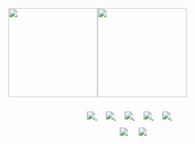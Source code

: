 <div align="center" style="display: flex;">
  <img height="180px" src="https://github-readme-stats.vercel.app/api?username=mmaachado&show_icons=true&theme=tokyonight&include_all_commits=true&count_private=true"/>
  <img height="180px" src="https://github-readme-stats.vercel.app/api/top-langs/?username=mmaachado&layout=compact&langs_count=7&theme=tokyonight"/>
</div>
  
  ##

  <p align="center">
  
  <a href="https://www.w3.org/html/">
    <img alt:"HTML5" src="https://img.shields.io/badge/html5-%23E34F26.svg?style=for-the-badge&logo=html5&logoColor=white"/>
  </a>
 &emsp;
  
  <a href="https://www.w3schools.com/css/default.asp">
    <img alt:"CSS3" src="https://img.shields.io/badge/css3-%231572B6.svg?style=for-the-badge&logo=css3&logoColor=white"/>
  </a>
 &emsp;
  
  <a href="https://developer.mozilla.org/en-US/docs/Web/JavaScript">
    <img alt:"JavaScript" src="https://img.shields.io/badge/javascript-%23323330.svg?style=for-the-badge&logo=javascript&logoColor=%23F7DF1E"/>
  </a>
 &emsp;
    
  <a href="https://docs.microsoft.com/en-us/dotnet/csharp/tour-of-csharp/">
    <img alt:"C#" src="https://img.shields.io/badge/c%23-%23239120.svg?style=for-the-badge&logo=c-sharp&logoColor=white"/>
  </a>
 &emsp;
    
 <a href="https://unity.com/">
    <img alt:"Unity" src="https://img.shields.io/badge/unity-%23000000.svg?style=for-the-badge&logo=unity&logoColor=white"/>
  </a>
 &emsp;
    
</p>
  
<div align="center">

<a target="_blank" href="https://www.linkedin.com/in/marcelo-machado/"><img src="https://img.shields.io/badge/linkedin-%230077B5.svg?style=for-the-badge&logo=linkedin&logoColor=white"></img></a>
&emsp;
<a target="_blank" href="mailto:mjoelmachadojr@gmail.com"><img src="https://img.shields.io/badge/Gmail-D14836?style=for-the-badge&logo=gmail&logoColor=white"></img></a>

</div>
